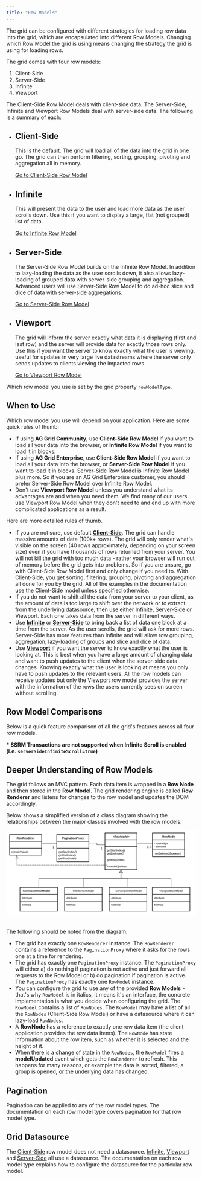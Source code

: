 ```yaml
---
title: "Row Models"
---
```


The grid can be configured with different strategies for loading row data into the grid, which are
encapsulated into different Row Models. Changing which Row Model the grid is using means changing
the strategy the grid is using for loading rows.

The grid comes with four row models:

1. Client-Side
1. Server-Side
1. Infinite
1. Viewport

The Client-Side Row Model deals with client-side data. The Server-Side, Infinite and Viewport Row Models
deal with server-side data. The following is a summary of each:

<ul>
    <li>
        <h2>Client-Side</h2>
        <p>
            This is the default. The grid will load all of the data into the grid in one go.
            The grid can then perform filtering, sorting, grouping, pivoting and aggregation all in memory.
        </p>
        <a href="../client-side-model/">Go to Client-Side Row Model</a>
    </li>
    <li>
        <h2>Infinite</h2>
        <p>
            This will present the data to the user and load more data as the user scrolls down. Use this if you want to display a large, flat (not grouped) list of data.
        </p>
        <a href="../infinite-scrolling/">Go to Infinite Row Model</a>
    </li>
    <li>
        <h2>Server-Side<enterprise-icon></enterprise-icon></h2>
        <p>
            The Server-Side Row Model builds on the Infinite Row Model. In addition to lazy-loading the data as the user scrolls down, it also allows lazy-loading of grouped data with server-side grouping and aggregation. Advanced users will use Server-Side Row Model to do ad-hoc slice and dice of data with server-side aggregations.
        </p>
        <a href="../server-side-model/">Go to Server-Side Row Model</a>
    </li>
        <li>
        <h2>Viewport<enterprise-icon></enterprise-icon></h2>
        <p>
            The grid will inform the server exactly what data it is displaying (first and last row) and the server will provide data for exactly those rows only. Use this if you want the server to know exactly what the user is viewing, useful for updates in very large live datastreams where the server only sends updates to clients viewing the impacted rows.
        </p>
        <a href="../viewport/">Go to Viewport Row Model</a>
    </li>
</ul>

Which row model you use is set by the grid property `rowModelType`. 

<api-documentation source='grid-options/properties.json' section='rowModels' names='["rowModelType"]'></api-documentation>

## When to Use

Which row model you use will depend on your application. Here are some quick rules of thumb:

- If using **AG Grid Community**, use **Client-Side Row Model** if you want to load all your data into the browser, or **Infinite Row Model** if you want to load it in blocks.
- If using **AG Grid Enterprise**, use **Client-Side Row Model** if you want to load all your data into the browser, or **Server-Side Row Model** if you want to load it in blocks. Server-Side Row Model is Infinite Row Model plus more. So if you are an AG Grid Enterprise customer, you should prefer Server-Side Row Model over Infinite Row Model.
- Don't use **Viewport Row Model** unless you understand what its advantages are and when you need them. We find many of our users use Viewport Row Model when they don't need to and end up with more complicated applications as a result.

Here are more detailed rules of thumb.

- If you are not sure, use default **[Client-Side](/client-side-model/)**. The grid can handle massive amounts of data (100k+ rows). The grid will only render what's visible on the screen (40 rows approximately, depending on your screen size) even if you have thousands of rows returned from your server. You will not kill the grid with too much data - rather your browser will run out of memory before the grid gets into problems. So if you are unsure, go with Client-Side Row Model first and only change if you need to. With Client-Side, you get sorting, filtering, grouping, pivoting and aggregation all done for you by the grid. All of the examples in the documentation use the Client-Side model unless specified otherwise.
- If you do not want to shift all the data from your server to your client, as the amount of data is too large to shift over the network or to extract from the underlying datasource, then use either Infinite, Server-Side or Viewport. Each one takes data from the server in different ways.
- Use **[Infinite](/infinite-scrolling/)** or **[Server-Side](/server-side-model/)** to bring back a list of data one block at a time from the server. As the user scrolls, the grid will ask for more rows. Server-Side has more features than Infinite and will allow row grouping, aggregation, lazy-loading of groups and slice and dice of data.
- Use **[Viewport](/viewport/)** if you want the server to know exactly what the user is looking at. This is best when you have a large amount of changing data and want to push updates to the client when the server-side data changes. Knowing exactly what the user is looking at means you only have to push updates to the relevant users. All the row models can receive updates but only the Viewport row model provides the server with the information of the rows the users currently sees on screen without scrolling.

## Row Model Comparisons

Below is a quick feature comparison of all the grid's features across all four row models.

<matrix-table src='row-models/resources/row-models.json' rootnode='features' columns='{ "feature": "Feature", "clientSide": "Client-Side", "infinite": "Infinite", "serverSide": "Server-Side", "viewport": "Viewport" }'></matrix-table>

**\* SSRM Transactions are not supported when Infinite Scroll is enabled (i.e. `serverSideInfiniteScroll=true`)** 

## Deeper Understanding of Row Models

The grid follows an MVC pattern. Each data item is wrapped in a **Row Node** and then
stored in the **Row Model**. The grid rendering engine is called **Row Renderer** and
listens for changes to the row model and updates the DOM accordingly.

Below shows a simplified version of a class diagram showing the relationships between
the major classes involved with the row models.

<img src="resources/row-models.svg" alt="Diagram of Major Classes involved with the Row Models" style="max-width: 100%; margin-bottom: 1rem;" />

The following should be noted from the diagram:

- The grid has exactly one `RowRenderer` instance. The `RowRenderer` contains a reference to the `PaginationProxy` where it asks for the rows one at a time for rendering.
- The grid has exactly one `PaginationProxy` instance. The `PaginationProxy` will either a) do nothing if pagination is not active and just forward all requests to the Row Model or b) do pagination if pagination is active. The `PaginationProxy` has exactly one `RowModel` instance.
- You can configure the grid to use any of the provided **Row Models** - that's why `RowModel` is in italics, it means it's an interface, the concrete implementation is what you decide when configuring the grid. The `RowModel` contains a list of `RowNodes`. The `RowModel` may have a list of all the `RowNodes` (Client-Side Row Model) or have a datasource where it can lazy-load `RowNodes`.
- A **RowNode** has a reference to exactly one row data item (the client application provides the row data items). The `RowNode` has state information about the row item, such as whether it is selected and the height of it.
- When there is a change of state in the `RowNodes`, the `RowModel` fires a **modelUpdated** event which gets the `RowRenderer` to refresh. This happens for many reasons, or example the data is sorted, filtered, a group is opened, or the underlying data has changed.

## Pagination

Pagination can be applied to any of the row model types. The documentation on each row model type covers pagination for that row model type.

## Grid Datasource

The [Client-Side](/client-side-model/) row model does not need a datasource. [Infinite](/infinite-scrolling/), [Viewport](/viewport/) and [Server-Side](/server-side-model/) all use a datasource. The documentation on each row model type explains how to configure the datasource for the particular row model.
